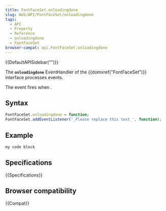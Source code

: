 ```yaml
---
title: FontFaceSet.onloadingdone
slug: Web/API/FontFaceSet/onloadingdone
tags:
  - API
  - Property
  - Reference
  - onloadingdone
  - FontFaceSet
browser-compat: api.FontFaceSet.onloadingdone
---
```

{{DefaultAPISidebar("")}}

The **`onloadingdone`** EventHandler of the {{domxref("FontFaceSet")}} interface processes  events.

The  event fires when .

## Syntax

```js
FontFaceSet.onloadingdone = function;
FontFaceSet.addEventListener('_Please replace this text_', function);
```

## Example

```js
my code block
```

## Specifications

{{Specifications}}

## Browser compatibility

{{Compat}}

